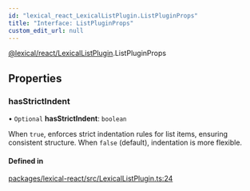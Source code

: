 ```yaml
---
id: "lexical_react_LexicalListPlugin.ListPluginProps"
title: "Interface: ListPluginProps"
custom_edit_url: null
---
```


[@lexical/react/LexicalListPlugin](../modules/lexical_react_LexicalListPlugin.md).ListPluginProps

## Properties

### hasStrictIndent

• `Optional` **hasStrictIndent**: `boolean`

When `true`, enforces strict indentation rules for list items, ensuring consistent structure.
When `false` (default), indentation is more flexible.

#### Defined in

[packages/lexical-react/src/LexicalListPlugin.ts:24](https://github.com/QubitPi/lexical/tree/main/packages/lexical-react/src/LexicalListPlugin.ts#L24)
